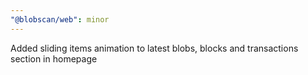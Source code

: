 ```yaml
---
"@blobscan/web": minor
---
```


Added sliding items animation to latest blobs, blocks and transactions section in homepage
